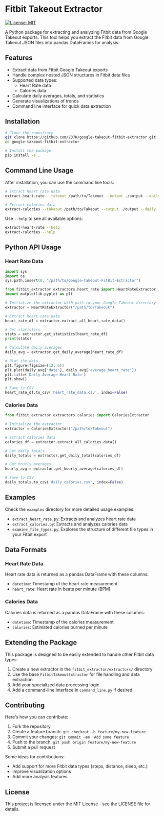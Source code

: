 # Fitbit Takeout Extractor

[![License: MIT](https://img.shields.io/badge/License-MIT-yellow.svg)](https://opensource.org/licenses/MIT)

A Python package for extracting and analyzing Fitbit data from Google Takeout exports. This tool helps you extract the Fitbit data from Google Takeout JSON files into pandas DataFrames for analysis.

## Features

- Extract data from Fitbit Google Takeout exports
- Handle complex nested JSON structures in Fitbit data files
- Supported data types:
  - Heart Rate data
  - Calories data
- Calculate daily averages, totals, and statistics
- Generate visualizations of trends
- Command line interface for quick data extraction

## Installation

```bash
# Clone the repository
git clone https://github.com/Z37K/google-takeout-fitbit-extractor.git
cd google-takeout-fitbit-extractor

# Install the package
pip install -e .
```

## Command Line Usage

After installation, you can use the command line tools:

```bash
# Extract heart rate data
extract-heart-rate --takeout /path/to/Takeout --output ./output --daily --plot

# Extract calories data
extract-calories --takeout /path/to/Takeout --output ./output --daily --hourly --plot
```

Use `--help` to see all available options:

```bash
extract-heart-rate --help
extract-calories --help
```

## Python API Usage

### Heart Rate Data

```python
import sys
import os
sys.path.insert(0, "/path/to/Google-Takeout-FitBit-Extractor")

from fitbit_extractor.extractors.heart_rate import HeartRateExtractor
import matplotlib.pyplot as plt

# Initialize the extractor with path to your Google Takeout directory
extractor = HeartRateExtractor("/path/to/Takeout")

# Extract heart rate data
heart_rate_df = extractor.extract_all_heart_rate_data()

# Get statistics
stats = extractor.get_statistics(heart_rate_df)
print(stats)

# Calculate daily averages
daily_avg = extractor.get_daily_average(heart_rate_df)

# Plot the data
plt.figure(figsize=(12, 6))
plt.plot(daily_avg['date'], daily_avg['average_heart_rate'])
plt.title('Daily Average Heart Rate')
plt.show()

# Save to CSV
heart_rate_df.to_csv('heart_rate_data.csv', index=False)
```

### Calories Data

```python
from fitbit_extractor.extractors.calories import CaloriesExtractor

# Initialize the extractor
extractor = CaloriesExtractor("/path/to/Takeout")

# Extract calories data
calories_df = extractor.extract_all_calories_data()

# Get daily totals
daily_totals = extractor.get_daily_total(calories_df)

# Get hourly averages
hourly_avg = extractor.get_hourly_average(calories_df)

# Save to CSV
daily_totals.to_csv('daily_calories.csv', index=False)
```

## Examples

Check the `examples` directory for more detailed usage examples:

- `extract_heart_rate.py`: Extracts and analyzes heart rate data
- `extract_calories.py`: Extracts and analyzes calories data
- `examine_file_types.py`: Explores the structure of different file types in your Fitbit export

## Data Formats

### Heart Rate Data

Heart rate data is returned as a pandas DataFrame with these columns:
- `datetime`: Timestamp of the heart rate measurement
- `heart_rate`: Heart rate in beats per minute (BPM)

### Calories Data

Calories data is returned as a pandas DataFrame with these columns:
- `datetime`: Timestamp of the calories measurement
- `calories`: Estimated calories burned per minute

## Extending the Package

This package is designed to be easily extended to handle other Fitbit data types:

1. Create a new extractor in the `fitbit_extractor/extractors/` directory
2. Use the base `FitbitTakeoutExtractor` for file handling and data extraction
3. Add your specialized data processing logic
4. Add a command-line interface in `command_line.py` if desired

## Contributing

Here's how you can contribute:

1. Fork the repository
2. Create a feature branch: `git checkout -b feature/my-new-feature`
3. Commit your changes: `git commit -am 'Add some feature'`
4. Push to the branch: `git push origin feature/my-new-feature`
5. Submit a pull request

Some ideas for contributions:
- Add support for more Fitbit data types (steps, distance, sleep, etc.)
- Improve visualization options
- Add more analysis features

## License

This project is licensed under the MIT License - see the LICENSE file for details.